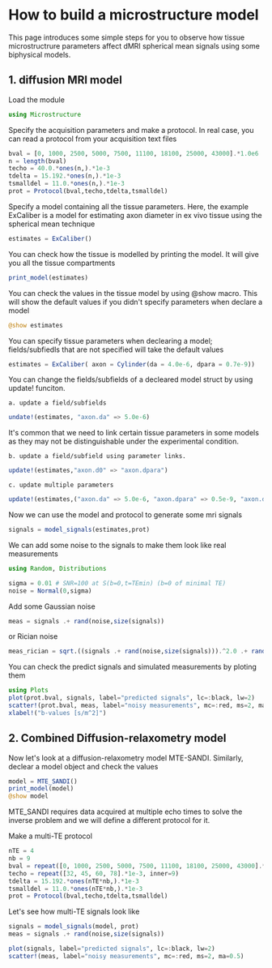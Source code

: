 # How to build a microstructure model

This page introduces some simple steps for you to observe how tissue microstructrure parameters affect dMRI spherical mean signals using some biphysical models. 

## 1. diffusion MRI model

Load the module

````julia
using Microstructure
````

Specify the acquisition parameters and make a protocol. In real case, you can read a protocol from your acquisition text files

````julia
bval = [0, 1000, 2500, 5000, 7500, 11100, 18100, 25000, 43000].*1.0e6
n = length(bval)
techo = 40.0.*ones(n,).*1e-3
tdelta = 15.192.*ones(n,).*1e-3
tsmalldel = 11.0.*ones(n,).*1e-3
prot = Protocol(bval,techo,tdelta,tsmalldel)
````

Specify a model containing all the tissue parameters. Here, the example ExCaliber is a model for estimating axon diameter in ex vivo tissue using the spherical mean technique

````julia
estimates = ExCaliber()
````

You can check how the tissue is modelled by printing the model. It will give you all the tissue compartments

````julia
print_model(estimates)
````

You can check the values in the tissue model by using @show macro.
This will show the default values if you didn't specify parameters when declare a model

````julia
@show estimates
````

You can specify tissue parameters when declearing a model; fields/subfiedls that are not specified will take the default values

````julia
estimates = ExCaliber( axon = Cylinder(da = 4.0e-6, dpara = 0.7e-9))
````

You can change the fields/subfields of a decleared model struct by using update! funciton.

    a. update a field/subfields
````julia
undate!(estimates, "axon.da" => 5.0e-6)
````

It's common that we need to link certain tissue parameters in some models as they may not be distinguishable under the experimental condition.

    b. update a field/subfield using parameter links.
````julia
update!(estimates,"axon.d0" => "axon.dpara")
````

    c. update multiple parameters
````julia
update!(estimates,("axon.da" => 5.0e-6, "axon.dpara" => 0.5e-9, "axon.d0" => "axon.dpara", "extra.dpara" => "axon.dpara"))
````

Now we can use the model and protocol to generate some mri signals

````julia
signals = model_signals(estimates,prot)
````

We can add some noise to the signals to make them look like real measurements

````julia
using Random, Distributions

sigma = 0.01 # SNR=100 at S(b=0,t=TEmin) (b=0 of minimal TE)
noise = Normal(0,sigma)
````

Add some Gaussian noise

````julia
meas = signals .+ rand(noise,size(signals))
````

or Rician noise

````julia
meas_rician = sqrt.((signals .+ rand(noise,size(signals))).^2.0 .+ rand(noise,size(signals)).^2.0)
````

You can check the predict signals and simulated measurements by ploting them

````julia
using Plots
plot(prot.bval, signals, label="predicted signals", lc=:black, lw=2)
scatter!(prot.bval, meas, label="noisy measurements", mc=:red, ms=2, ma=0.5)
xlabel!("b-values [s/m^2]")
````
## 2. Combined Diffusion-relaxometry model 

Now let's look at a diffusion-relaxometry model MTE-SANDI. Similarly, declear a model object and check the values

````julia
model = MTE_SANDI()
print_model(model)
@show model
````

MTE_SANDI requires data acquired at multiple echo times to solve the inverse problem and we will define a different protocol for it.

Make a multi-TE protocol

````julia
nTE = 4
nb = 9
bval = repeat([0, 1000, 2500, 5000, 7500, 11100, 18100, 25000, 43000].*1.0e6, outer=nTE)
techo = repeat([32, 45, 60, 78].*1e-3, inner=9)
tdelta = 15.192.*ones(nTE*nb,).*1e-3
tsmalldel = 11.0.*ones(nTE*nb,).*1e-3
prot = Protocol(bval,techo,tdelta,tsmalldel)
````

Let's see how multi-TE signals look like

````julia
signals = model_signals(model, prot)
meas = signals .+ rand(noise,size(signals))

plot(signals, label="predicted signals", lc=:black, lw=2)
scatter!(meas, label="noisy measurements", mc=:red, ms=2, ma=0.5)
````




